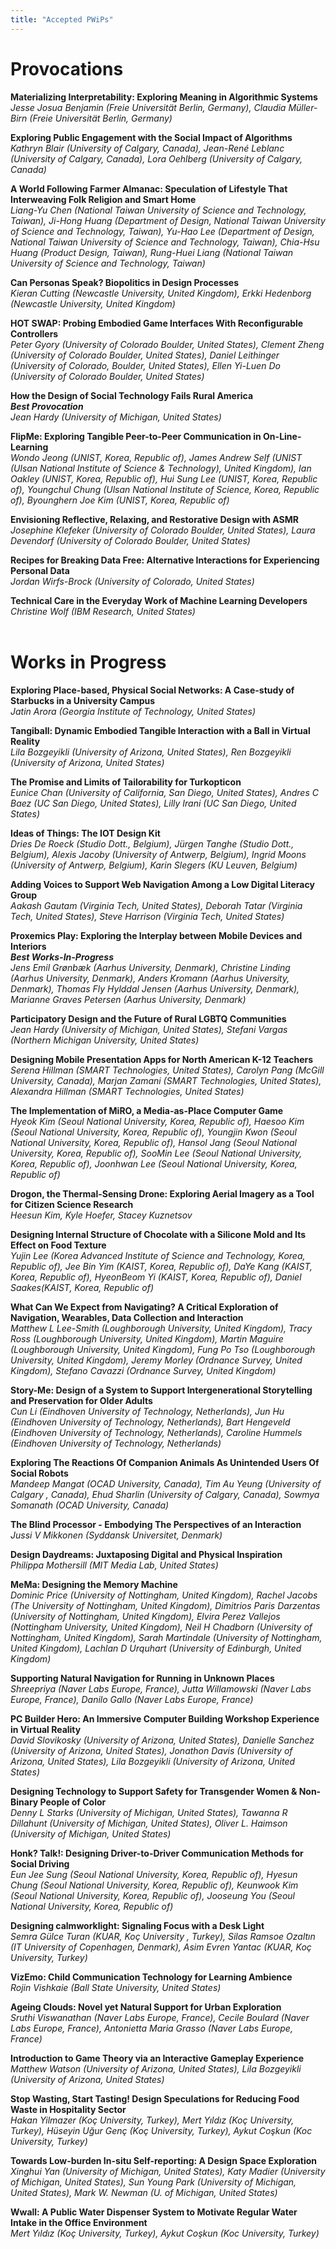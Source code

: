 ```yaml
---
title: "Accepted PWiPs"
---
```


# Provocations

__Materializing Interpretability: Exploring Meaning in Algorithmic Systems__</br>
_Jesse Josua Benjamin (Freie Universität Berlin, Germany), Claudia Müller-Birn (Freie Universität Berlin, Germany)_
</br> 

__Exploring Public Engagement with the Social Impact of Algorithms__</br>
_Kathryn Blair (University of Calgary, Canada), Jean-René Leblanc (University of Calgary, Canada), Lora Oehlberg (University of Calgary, Canada)_
</br> 

__A World Following Farmer Almanac: Speculation of Lifestyle That Interweaving Folk Religion and Smart Home__</br>
_Liang-Yu Chen (National Taiwan University of Science and Technology, Taiwan), Ji-Hong Huang (Department of Design, National Taiwan University of Science and Technology, Taiwan), Yu-Hao Lee (Department of Design, National Taiwan University of Science and Technology, Taiwan), Chia-Hsu Huang (Product Design, Taiwan), Rung-Huei Liang (National Taiwan University of Science and Technology, Taiwan)_
</br> 

__Can Personas Speak? Biopolitics in Design Processes__</br>
_Kieran Cutting (Newcastle University, United Kingdom), Erkki Hedenborg (Newcastle University, United Kingdom)_
</br> 

__HOT SWAP: Probing Embodied Game Interfaces With Reconfigurable Controllers__</br>
_Peter Gyory (University of Colorado Boulder, United States), Clement Zheng (University of Colorado Boulder, United States), Daniel Leithinger (University of Colorado, Boulder, United States), Ellen Yi-Luen Do (University of Colorado Boulder, United States)_
</br> 

__How the Design of Social Technology Fails Rural America__</br>
___Best Provocation___</br> 
_Jean Hardy (University of Michigan, United States)_
</br> 

__FlipMe: Exploring Tangible Peer-to-Peer Communication in On-Line-Learning__</br>
_Wondo Jeong (UNIST, Korea, Republic of), James Andrew Self (UNIST (Ulsan National Institute of Science & Technology), United Kingdom), Ian Oakley (UNIST, Korea, Republic of), Hui Sung Lee (UNIST, Korea, Republic of), Youngchul Chung (Ulsan National Institute of Science, Korea, Republic of), Byounghern Joe Kim (UNIST, Korea, Republic of)_
</br> 

__Envisioning Reflective, Relaxing, and Restorative Design with ASMR__</br>
_Josephine Klefeker (University of Colorado Boulder, United States), Laura Devendorf (University of Colorado Boulder, United States)_
</br> 


__Recipes for Breaking Data Free: Alternative Interactions for Experiencing Personal Data__</br>
_Jordan Wirfs-Brock (University of Colorado, United States)_
</br> 

__Technical Care in the Everyday Work of Machine Learning Developers__</br>
_Christine Wolf (IBM Research, United States)_
</br> 
</br> 

# Works in Progress

__Exploring Place-based, Physical Social Networks: A Case-study of Starbucks in a University Campus__</br>
_Jatin Arora (Georgia Institute of Technology, United States)_
</br> 

__Tangiball: Dynamic Embodied Tangible Interaction with a Ball in Virtual Reality__</br>
_Lila Bozgeyikli (University of Arizona, United States), Ren Bozgeyikli (University of Arizona, United States)_
</br> 

__The Promise and Limits of Tailorability for Turkopticon__</br>
_Eunice Chan (University of California, San Diego, United States), Andres C Baez (UC San Diego, United States), Lilly Irani (UC San Diego, United States)_
</br> 

__Ideas of Things: The IOT Design Kit__</br>
_Dries De Roeck (Studio Dott., Belgium), Jürgen Tanghe (Studio Dott., Belgium), Alexis Jacoby (University of Antwerp, Belgium), Ingrid Moons (University of Antwerp, Belgium), Karin Slegers (KU Leuven, Belgium)_
</br> 

__Adding Voices to Support Web Navigation Among a Low Digital Literacy Group__</br>
_Aakash Gautam (Virginia Tech, United States), Deborah Tatar (Virginia Tech, United States), Steve Harrison (Virginia Tech, United States)_
</br> 

__Proxemics Play: Exploring the Interplay between Mobile Devices and Interiors__</br>
___Best Works-In-Progress___ </br>
_Jens Emil Grønbæk (Aarhus University, Denmark), Christine Linding (Aarhus University, Denmark), Anders Kromann (Aarhus University, Denmark), Thomas Fly Hylddal Jensen (Aarhus University, Denmark), Marianne Graves Petersen (Aarhus University, Denmark)_
</br> 

__Participatory Design and the Future of Rural LGBTQ Communities__ </br>
_Jean Hardy (University of Michigan, United States), Stefani Vargas (Northern Michigan University, United States)_
</br> 

__Designing Mobile Presentation Apps for North American K-12 Teachers__ </br>
_Serena Hillman (SMART Technologies, United States), Carolyn Pang (McGill University, Canada), Marjan Zamani (SMART Technologies, United States), Alexandra Hillman (SMART Technologies, United States)_
</br> 

__The Implementation of MiRO, a Media-as-Place Computer Game__</br>
_Hyeok Kim (Seoul National University, Korea, Republic of), Haesoo Kim (Seoul National University, Korea, Republic of), Youngjin Kwon (Seoul National University, Korea, Republic of), Hansol Jang (Seoul National University, Korea, Republic of), SooMin Lee (Seoul National University, Korea, Republic of), Joonhwan Lee (Seoul National University, Korea, Republic of)_
</br> 

__Drogon, the Thermal-Sensing Drone: Exploring Aerial Imagery as a Tool for Citizen Science Research__</br>
_Heesun Kim, Kyle Hoefer, Stacey Kuznetsov_
</br> 

__Designing Internal Structure of Chocolate with a Silicone Mold and Its Effect on Food Texture__</br>
_Yujin Lee (Korea Advanced Institute of Science and Technology, Korea, Republic of), Jee Bin Yim (KAIST, Korea, Republic of), DaYe Kang (KAIST, Korea, Republic of), HyeonBeom Yi (KAIST, Korea, Republic of), Daniel Saakes(KAIST, Korea, Republic of)_
</br> 

__What Can We Expect from Navigating? A Critical Exploration of Navigation, Wearables, Data Collection and Interaction__</br>
_Matthew L Lee-Smith (Loughborough University, United Kingdom), Tracy Ross (Loughborough University, United Kingdom), Martin Maguire (Loughborough University, United Kingdom), Fung Po Tso (Loughborough University, United Kingdom), Jeremy Morley (Ordnance Survey, United Kingdom), Stefano Cavazzi (Ordnance Survey, United Kingdom)_
</br> 

__Story-Me: Design of a System to Support Intergenerational Storytelling and Preservation for Older Adults__</br>
_Cun Li (Eindhoven University of Technology, Netherlands), Jun Hu (Eindhoven University of Technology, Netherlands), Bart Hengeveld (Eindhoven University of Technology, Netherlands), Caroline Hummels (Eindhoven University of Technology, Netherlands)_
</br> 

__Exploring The Reactions Of Companion Animals As Unintended Users Of Social Robots__</br>
_Mandeep Mangat (OCAD University, Canada), Tim Au Yeung (University of Calgary , Canada), Ehud Sharlin (University of Calgary, Canada), Sowmya Somanath (OCAD University, Canada)_
</br> 

__The Blind Processor - Embodying The Perspectives of an Interaction__</br>
_Jussi V Mikkonen (Syddansk Universitet, Denmark)_
</br> 

__Design Daydreams: Juxtaposing Digital and Physical Inspiration__</br>
_Philippa Mothersill (MIT Media Lab, United States)_
</br> 

__MeMa: Designing the Memory Machine__</br> 
_Dominic Price (University of Nottingham, United Kingdom), Rachel Jacobs (The University of Nottingham, United Kingdom), Dimitrios Paris Darzentas (University of Nottingham, United Kingdom), Elvira Perez Vallejos (Nottingham University, United Kingdom), Neil H Chadborn (University of Nottingham, United Kingdom), Sarah Martindale (University of Nottingham, United Kingdom), Lachlan D Urquhart (University of Edinburgh, United Kingdom)_
</br> 

__Supporting Natural Navigation for Running in Unknown Places__</br> 
_Shreepriya (Naver Labs Europe, France), Jutta Willamowski (Naver Labs Europe, France), Danilo Gallo (Naver Labs Europe, France)_
</br> 

__PC Builder Hero: An Immersive Computer Building Workshop Experience in Virtual Reality__</br> 
_David Slovikosky (University of Arizona, United States), Danielle Sanchez (University of Arizona, United States), Jonathon Davis (University of Arizona, United States), Lila Bozgeyikli (University of Arizona, United States)_
</br> 

__Designing Technology to Support Safety for Transgender Women & Non-Binary People of Color__</br> 
_Denny L Starks (University of Michigan, United States), Tawanna R Dillahunt (University of Michigan, United States), Oliver L. Haimson (University of Michigan, United States)_
</br> 

__Honk? Talk!: Designing Driver-to-Driver Communication Methods for Social Driving__</br> 
_Eun Jee Sung (Seoul National University, Korea, Republic of), Hyesun Chung (Seoul National University, Korea, Republic of), Keunwook Kim (Seoul National University, Korea, Republic of), Jooseung You (Seoul National University, Korea, Republic of)_
</br> 

__Designing calmworklight: Signaling Focus with a Desk Light__</br> 
_Semra Gülce Turan (KUAR, Koç University , Turkey), Silas Ramsoe Ozaltın (IT University of Copenhagen, Denmark), Asim Evren Yantac (KUAR, Koç University, Turkey)_
</br> 

__VizEmo: Child Communication Technology for Learning Ambience__   </br> 
_Rojin Vishkaie (Ball State University, United States)_
</br> 

__Ageing Clouds: Novel yet Natural Support for Urban Exploration__</br> 
_Sruthi Viswanathan (Naver Labs Europe, France), Cecile Boulard (Naver Labs Europe, France), Antonietta Maria Grasso (Naver Labs Europe, France)_
</br> 

__Introduction to Game Theory via an Interactive Gameplay Experience__ </br> 
_Matthew Watson (University of Arizona, United States), Lila Bozgeyikli (University of Arizona, United States)_
</br> 

__Stop Wasting, Start Tasting! Design Speculations for Reducing Food Waste in Hospitality Sector__ </br> 
_Hakan Yilmazer (Koç University, Turkey), Mert Yıldız (Koç University, Turkey), Hüseyin Uğur Genç (Koç University, Turkey), Aykut Coşkun (Koc University, Turkey)_
</br> 

__Towards Low-burden In-situ Self-reporting: A Design Space Exploration__</br> 
_Xinghui Yan (University of Michigan, United States), Katy Madier (University of Michigan, United States), Sun Young Park (University of Michigan, United States), Mark W. Newman (U. of Michigan, United States)_
</br> 

__Wwall: A Public Water Dispenser System to Motivate Regular Water Intake in the Office Environment__ </br> 
_Mert Yıldız (Koç University, Turkey), Aykut Coşkun (Koc University, Turkey)_
</br> 
